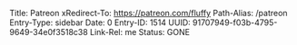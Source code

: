 Title: Patreon
xRedirect-To: https://patreon.com/fluffy
Path-Alias: /patreon
Entry-Type: sidebar
Date: 0
Entry-ID: 1514
UUID: 91707949-f03b-4795-9649-34e0f3518c38
Link-Rel: me
Status: GONE

